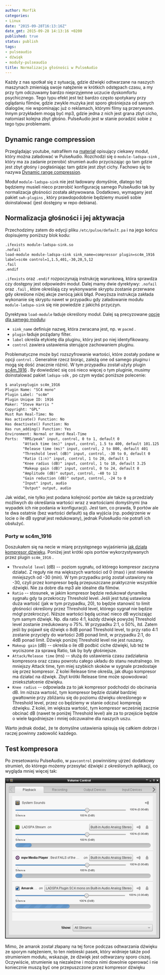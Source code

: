 ```yaml
---
author: Morfik
categories:
- Linux
date: "2015-09-28T16:13:16Z"
date_gmt: 2015-09-28 14:13:16 +0200
published: true
status: publish
tags:
- pulseaudio
- dźwięk
- moduły-pulseaudio
title: Normalizacja głośności w PulseAudio
---
```


Każdy z nas spotkał się z sytuacją, gdzie dźwięki odtwarzane na naszych maszynach zmieniają swoje
natężenie w krótkich odstępach czasu, a my przy tym odczuwamy bardzo nieprzyjemne uczucie
dyskomfortu psychicznego. Tego typu efekt jest też bardzo często spotykany przy oglądaniu filmów,
gdzie zwykle muzyka jest sporo głośniejsza od samych dialogów, nie wspominając już o reklamach,
którymi filmy są przerywane. Innym przykładem mogą być mp3, gdzie jedna z nich jest grana zbyt
cicho, natomiast kolejna zbyt głośno. PulseAudio jest w stanie poradzić sobie z tego typu
problemami.

<!--more-->
## Dynamic range compression

Przeglądając youtube, natrafiłem na [materiał](https://www.youtube.com/watch?v=NXE-kSrhk_w)
opisujący ciekawy moduł, który można załadować w PulseAudio. Rozchodzi się o `module-ladspa-sink` ,
który ma za zadanie przerobić strumień audio przyciszając go tam gdzie jest zbyt głośny i
pogłaśniając tam gdzie jest zbyt cichy. Fachowo się to nazywa [Dynamic range
compression](https://en.wikipedia.org/wiki/Dynamic_range_compression).

Moduł `module-ladspa-sink` nie jest ładowany domyślnie, dlatego też będziemy musieli nieco przerobić
konfigurację samego PulseAudio tak by normalizacja głośności została aktywowana. Dodatkowo, wymagany
jest pakiet `swh-plugins` , który prawdopodobnie będziemy musieli sobie doinstalować (jest dostępny
w repo debiana).

## Normalizacja głośności i jej aktywacja

Przechodzimy zatem do edycji pliku `/etc/pulse/default.pa` i na jego końcu dopisujemy poniższy blok
kodu:

    .ifexists module-ladspa-sink.so
    .nofail
    load-module module-ladspa-sink sink_name=compressor plugin=sc4m_1916 label=sc4m control=1,1.5,401,-30,20,5,12
    .fail
    .endif

`.ifexists` oraz `.endif` rozpoczynają instrukcję warunkową, która sprawdza czy dostępny jest
odpowiedni moduł. Dalej mamy dwie dyrektywy: `.nofail` oraz `.fail` , które określają czy
wykonywanie skryptu zostanie przerwane gdy określone niżej akcje zwrócą jakiś błąd. Powyższa
instrukcja zakłada wykonanie się skryptu nawet w przypadku gdy załadowanie modułu
`module-ladspa-sink` się nie powiedzie z jakichś przyczyn.

Dyrektywa `load-module` ładuje określony moduł. Dalej są precyzowane [opcje dla samego
modułu](https://www.freedesktop.org/wiki/Software/PulseAudio/Documentation/User/Modules/):

  - `sink_name` definiuje nazwę, która zwracana jest, np. w `pacmd` .
  - `plugin` ładuje pożądany filter.
  - `label` określa etykietę dla pluginu, który jest po niej identyfikowany.
  - `control` zawiera ustawienia sterujące zachowaniem pluginu.

Problematyczne może być rozszyfrowanie wartości, które zostały podane w opcji `control` . Generalnie
rzecz biorąc, zależą one od samego pluginu i mogą się dość znacznie różnić. W tym przypadku został
użyty plugin [sc4m_1916](http://plugin.org.uk/ladspa-swh/docs/ladspa-swh.html#tth_sEc2.92) . By
dowiedzieć się coś nieco więcej o tym pluginie, musimy doinstalować pakiet `ladspa-sdk` , po czym
wydać poniższe polecenie:

    $ analyseplugin sc4m_1916
    Plugin Name: "SC4 mono"
    Plugin Label: "sc4m"
    Plugin Unique ID: 1916
    Maker: "Steve Harris "
    Copyright: "GPL"
    Must Run Real-Time: No
    Has activate() Function: No
    Has deactivate() Function: No
    Has run_adding() Function: Yes
    Environment: Normal or Hard Real-Time
    Ports:  "RMS/peak" input, control, 0 to 1, default 0
            "Attack time (ms)" input, control, 1.5 to 400, default 101.125
            "Release time (ms)" input, control, 2 to 800, default 401
            "Threshold level (dB)" input, control, -30 to 0, default 0
            "Ratio (1:n)" input, control, 1 to 20, default 1
            "Knee radius (dB)" input, control, 1 to 10, default 3.25
            "Makeup gain (dB)" input, control, 0 to 24, default 0
            "Amplitude (dB)" output, control, -40 to 12
            "Gain reduction (dB)" output, control, -24 to 0
            "Input" input, audio
            "Output" output, audio

Jak widać, nie tylko jest podana kolejność portów ale także są przedziały możliwych do określania
wartości wraz z wartościami domyślnymi (na wypadek ich nie podania w konfiguracji). Jest tam, co
prawda, 9 portów ale te dwa ostatnie (bez wartości default) są dla wyjścia (np. podejrzenie w locie
o ile dB sygnał jest redukowany), jednak PulseAudio nie potrafi ich obsłużyć.

### Porty w sc4m_1916

Doszukałem się na necie w miarę przystępnego wyjaśnienia [jak działa kompresor
dźwięku](http://www.studiomastering.net/mastering05.html). Poniżej jest krótki opis portów
wykorzystywanych przez plugin `sc4m_1916` .

  - `Threshold level` (dB) -- poziom sygnału, od którego kompresor zaczyna działać. Z reguły nie ma
    większych wartości od 0 (max) i jest niewiele mniejszych od -30 (min). W tym przypadku próg
    został ustawiony na -30, czyli przez kompresor będą przepuszczane praktycznie wszystkie dźwięki.
    Nie za dobre dla mp3 ale idealne dla filmów.
  - `Ratio` -- stosunek, w jakim kompresor będzie redukował dynamikę sygnału gdy ta przekroczy
    Threshold level. Jeśli jest tutaj ustawiona duża wartość (jak w tym przypadku, 20), to będzie
    stanowić to limit głośności określony przez Threshold level, którego sygnał nie będzie mógł
    przekroczyć. Niższe wartości będą ucinać nieco dB wyciszając tym samym dźwięk. Np. dla ratio
    4:1, każdy dźwięk powyżej Threshold level zostanie zredukowany o 75%. W przypadku 2:1, o 50%,
    itd. Zatem jeśli by pojawił się dźwięk o 8dB ponad Threshold level, to przy ratio 4:1 zostanie
    przycięty do wartości 2dB ponad limit, w przypadku 2:1, do 4dB ponad limit. Dźwięk poniżej
    Threshold level nie jest ruszany.
  - `Makeup gain` (dB) -- określa o ile dB podbić ciche dźwięki, lub też te wyciszone za sprawą
    Ratio, tak by były głośniejsze.
  - `Attack/Release time` (ms) -- służą do ustawienia czasu zadziałania kompresora oraz czasu
    powrotu całego układu do stanu neutralnego. Im mniejszy Attack time, tym miej szybkich skoków w
    sygnale przedostaje się przez kompresor. Z kolei Release time określa, jak długo kompresor ma
    działać na dźwięk. Zbyt krótki Release time może spowodować zniekształcenie dźwięku.
  - `Knee radius` -- odpowiada za to jak kompresor podchodzi do obcinania dB. Im niższa wartość, tym
    kompresor będzie działał bardziej gwałtownie przy zbliżaniu się do poziomu dźwięku określonego w
    Threshold level, przez co będziemy w stanie odczuć kompresję dźwięku. Z kolei, im większa
    wartość, tym kompresor wcześniej zacznie obcinać dB (nawet te poniżej Threshold level) ale za
    to przejście będzie o wiele łagodniejsze i mniej odczuwalne dla naszych uszu.

Warto jednak dodać, że te domyślne ustawienia spisują się całkiem dobrze i raczej powinny zadowolić
każdego.

## Test kompresora

Po zresetowaniu PulseAudio, w `pavcontrol` powinniśmy ujrzeć dodatkowy strumień, do którego możemy
przesyłać dźwięki z określonych aplikacji, co wygląda mniej więcej tak:

![](/img/2015/09/1.normalizacja-glosnosci-w-pulseaudio.png#big)

Mimo, że amarok został złapany na tej force podczas odtwarzania dźwięku ze sporym natężeniem, to ten
niebieski pasek, który widnieje także pod strumieniem modułu, wskazuje, że dźwięk jest odtwarzany
sporo ciszej. Oczywiście, strumienie są niezależne i można nimi dowolnie operować i nie koniecznie
muszą być one przepuszczone przez kompresor dźwięku
